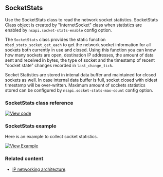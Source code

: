 ## SocketStats

Use the SocketStats class to read the network socket statistics. SocketStats Class object is created by "InternetSocket" class when statistics are enabled by `nsapi.socket-stats-enable` config option.

The `SocketStats` class provides the static function `mbed_stats_socket_get_each` to get the network socket information for all sockets both currently in use and closed. Using this function you can know how many sockets are open, destination IP addresses, the amount of data sent and received in bytes, the type of socket and the timestamp of recent "socket state" changes recorded in `last_change_tick`.

Socket Statistics are stored in intenal data buffer and maintained for closed sockets as well. In case internal data buffer is full, socket closed with oldest timestamp will be over-written. Maximum amount of sockets statistics stored can be configured by `nsapi.socket-stats-max-count` config option.

### SocketStats class reference

[![View code](https://www.mbed.com/embed/?type=library)](http://os-doc-builder.test.mbed.com/docs/development/mbed-os-api-doxy/)

### SocketStats example

Here is an example to collect socket statistics.

[![View Example](https://www.mbed.com/embed/?url=https://github.com/ARMmbed/mbed-os-examples-docs_only/tree/master/SocketStats)](https://github.com/ARMmbed/mbed-os-examples-docs_only/blob/master/SocketStats/main.cpp)

### Related content

- [IP networking architecture](/docs/development/reference/ip-networking.html).
